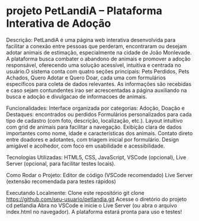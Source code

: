 # projeto PetLandiA – Plataforma Interativa de Adoção

Descrição:
PetLandiA é uma página web interativa desenvolvida para facilitar a conexão entre pessoas que 
perderam, encontraram ou desejam adotar animais de estimação, especialmente na cidade de João
Monlevade. A plataforma busca combater o abandono de animais e promover a adoção responsável, 
oferecendo uma solução acessível, intuitiva e centrada no usuário.O sistema conta com quatro 
seções principais: Pets Perdidos, Pets Achados, Quero Adotar e Quero Doar, cada uma com formulários
específicos para coleta de dados relevantes. As informações são recebidas e caso sejam contundentes 
irao ser acrescentadas a página auxiliando na busca e adoção e divulgacao de informacoes de animais.

Funcionalidades:
Interface organizada por categorias: Adoção, Doação e Destaques: encontrados ou perdidos
Formulários personalizados para cada tipo de cadastro (com foto, descrição, localização, etc.).
Layout intuitivo com grid de animais para facilitar a navegação.
Exibição clara de dados importantes como nome, idade e características dos animais.
Contato direto entre doadores e adotantes, com triagem inicial por formulário.
Design amigável e acolhedor, com foco em usabilidade e acessibilidade.

Tecnologias Utilizadas:
HTML5, CSS, JavaScript, VSCode (opcional), Live Server (opcional, para facilitar testes locais).

Como Rodar o Projeto:
Editor de código (VSCode recomendado)
Live Server (extensão recomendada para testes rápidos)


Executando Localmente:
Clone este repositório
git clone https://github.com/seu-usuario/petlandia.git
Acesse o diretório do projeto
cd petlandia
Abra no VSCode e inicie o Live Server (ou abra o arquivo index.html no navegador).
A plataforma estará pronta para uso e testes!
